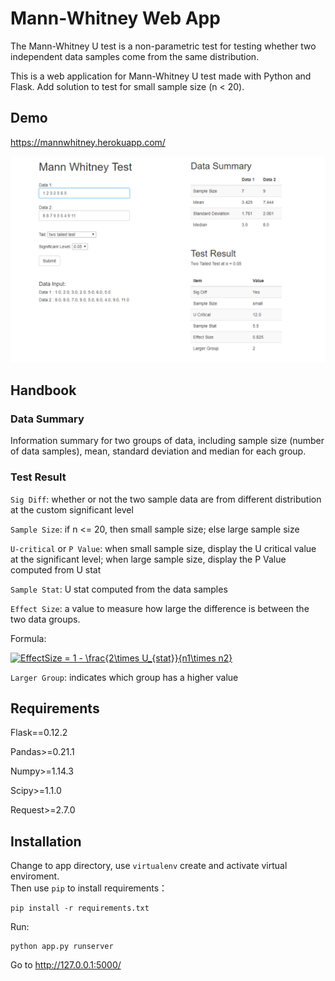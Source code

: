 # Mann-Whitney Web App

The Mann-Whitney U test is a non-parametric test for testing whether two independent data samples come from the same distribution.

This is a web application for Mann-Whitney U test made with Python and Flask. Add solution to test for small sample size (n < 20).


## Demo
https://mannwhitney.herokuapp.com/


![demo](https://github.com/Hatchin/Mann-Whitney-Extension/blob/master/demo.png)

## Handbook

### Data Summary

Information summary for two groups of data, including sample size (number of data samples), mean, standard deviation and median for each group.    

### Test Result

`Sig Diff`: whether or not the two sample data are from different distribution at the custom significant level

`Sample Size`: if n <= 20, then small sample size; else large sample size

`U-critical` or `P Value`: when small sample size, display the U critical value at the significant level; when large sample size, display the P Value computed from U stat

`Sample Stat`: U stat computed from the data samples

`Effect Size`:  a value to measure how large the difference is between the two data groups. 

Formula:

<a href="https://www.codecogs.com/eqnedit.php?latex=\fn_phv&space;EffectSize&space;=&space;1&space;-&space;\frac{2\times&space;U_{stat}}{n1\times&space;n2}" target="_blank"><img src="https://latex.codecogs.com/gif.latex?\fn_phv&space;EffectSize&space;=&space;1&space;-&space;\frac{2\times&space;U_{stat}}{n1\times&space;n2}" title="EffectSize = 1 - \frac{2\times U_{stat}}{n1\times n2}" /></a>

`Larger Group`: indicates which group has a higher value

## Requirements
Flask==0.12.2

Pandas>=0.21.1

Numpy>=1.14.3

Scipy>=1.1.0

Request>=2.7.0

## Installation
Change to app directory, use `virtualenv` create and activate virtual enviroment.  
Then use `pip` to install requirements：  
```
pip install -r requirements.txt
```
Run:  
```
python app.py runserver
```

Go to http://127.0.0.1:5000/



